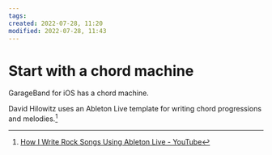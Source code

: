 ```yaml
---
tags: 
created: 2022-07-28, 11:20
modified: 2022-07-28, 11:43
---
```


# Start with a chord machine
GarageBand for iOS has a chord machine.

David Hilowitz uses an Ableton Live template for writing chord progressions and melodies.[^1]

[^1]: [How I Write Rock Songs Using Ableton Live - YouTube](https://www.youtube.com/watch?v=k-4CKq7q2lU)